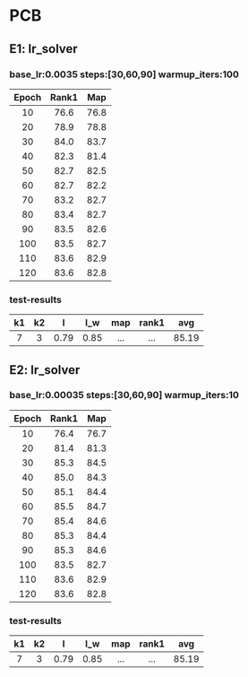 # PCB
## E1: lr_solver
### base_lr:0.0035 steps:[30,60,90] warmup_iters:100
 |Epoch|Rank1|Map|
 |:------:|:------:|:------:|
 |10|76.6|76.8|
 |20|78.9|78.8|
 |30|84.0|83.7|
 |40|82.3|81.4|
 |50|82.7|82.5|
 |60|82.7|82.2|
 |70|83.2|82.7|
 |80|83.4|82.7|
 |90|83.5|82.6|
 |100|83.5|82.7|
 |110|83.6|82.9|
 |120|83.6|82.8|
### test-results
|k1|k2|l|l_w|map|rank1|avg|
|:---:|:---:|:---:|:---:|:---:|:---:|:---:|
|7|3|0.79|0.85|...|...|85.19|

## E2: lr_solver
### base_lr:0.00035 steps:[30,60,90] warmup_iters:10
 |Epoch|Rank1|Map|
 |:------:|:------:|:------:|
 |10|76.4|76.7|
 |20|81.4|81.3|
 |30|85.3|84.5|
 |40|85.0|84.3|
 |50|85.1|84.4|
 |60|85.5|84.7|
 |70|85.4|84.6|
 |80|85.3|84.4|
 |90|85.3|84.6|
 |100|83.5|82.7|
 |110|83.6|82.9|
 |120|83.6|82.8|
### test-results
|k1|k2|l|l_w|map|rank1|avg|
|:---:|:---:|:---:|:---:|:---:|:---:|:---:|
|7|3|0.79|0.85|...|...|85.19|


